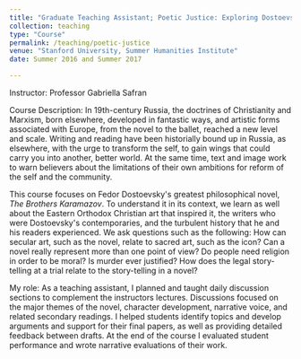 ```yaml
---
title: "Graduate Teaching Assistant; Poetic Justice: Exploring Dostoevsky's Russia"
collection: teaching
type: "Course"
permalink: /teaching/poetic-justice
venue: "Stanford University, Summer Humanities Institute"
date: Summer 2016 and Summer 2017

---
```

Instructor: Professor Gabriella Safran

Course Description:
In 19th-century Russia, the doctrines of Christianity and Marxism, born elsewhere, developed in fantastic ways, and artistic forms associated with Europe, from the novel to the ballet, reached a new level and scale. Writing and reading have been historially bound up in Russia, as elsewhere, with the urge to transform the self, to gain wings that could carry you into another, better world. At the same time, text and image work to warn believers about the limitations of their own ambitions for reform of the self and the community. 

This course focuses on Fedor Dostoevsky's greatest philosophical novel, *The Brothers Karamazov*. To understand it in its context, we learn as well about the Eastern Orthodox Christian art that inspired it, the writers who were Dostoevsky's contemporaries, and the turbulent history that he and his readers experienced. We ask questions such as the following:
    How can secular art, such as the novel, relate to sacred art, such as the icon?
    Can a novel really represent more than one point of view?
    Do people need religion in order to be moral?
    Is murder ever justified?
    How does the legal story-telling at a trial relate to the story-telling in a novel?
    
My role:
As a teaching assistant, I planned and taught daily discussion sections to complement the instructors lectures. Discussions focused on the major themes of the novel, character development, narrative voice, and related secondary readings. I helped students identify topics and develop arguments and support for their final papers, as well as providing detailed feedback between drafts. At the end of the course I evaluated student performance and wrote narrative evaluations of their work. 
